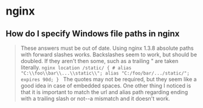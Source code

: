 # nginx

## How do I specify Windows file paths in nginx
> These answers must be out of date. Using nginx 1.3.8 absolute paths with forward slashes works. Backslashes seem to work, but should be doubled. If they aren't then some, such as a trailing \" are taken literally.
	````nginx
	location /static/ {
	    # alias "C:\\foo\\bar\\...\\static\\";
	    alias "C:/foo/bar/.../static/";
	    expires 90d;
	}
	````
>The quotes may not be required, but they seem like a good idea in case of embedded spaces.
>One other thing I noticed is that it is important to match the url and alias path regarding ending with a trailing slash or not--a mismatch and it doesn't work.